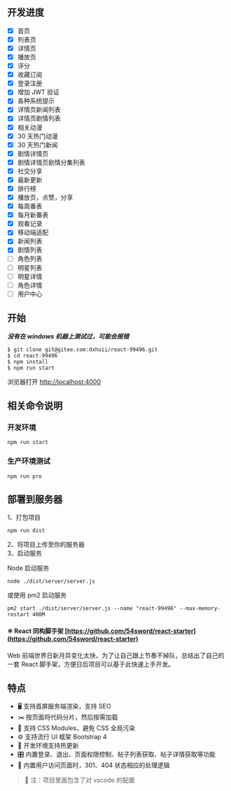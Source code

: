 ## 开发进度

- [x] 首页
- [x] 列表页
- [x] 详情页
- [x] 播放页
- [x] 评分
- [x] 收藏订阅
- [x] 登录注册
- [x] 增加 JWT 验证
- [x] 各种系统提示
- [x] 详情页新闻列表
- [x] 详情页剧情列表
- [x] 相关动漫
- [x] 30 天热门动漫
- [x] 30 天热门新闻
- [x] 剧情详情页
- [x] 剧情详情页剧情分集列表
- [x] 社交分享
- [x] 最新更新
- [x] 排行榜
- [x] 播放页，点赞，分享
- [x] 每周番表
- [x] 每月新番表
- [x] 观看记录
- [x] 移动端适配
- [x] 新闻列表
- [x] 剧情列表
- [ ] 角色列表
- [ ] 明星列表
- [ ] 明星详情
- [ ] 角色详情
- [ ] 用户中心

## 开始

**_没有在 windows 机器上测试过，可能会报错_**

```
$ git clone git@gitee.com:dxhuii/react-99496.git
$ cd react-99496
$ npm install
$ npm run start
```

浏览器打开 [http://localhost:4000](http://localhost:4000)

## 相关命令说明

### 开发环境

```
npm run start
```

### 生产环境测试

```
npm run pro
```

## 部署到服务器

1、打包项目

```
npm run dist
```

2、将项目上传至你的服务器  
3、启动服务

Node 启动服务

```
node ./dist/server/server.js
```

或使用 pm2 启动服务

```
pm2 start ./dist/server/server.js --name "react-99496" --max-memory-restart 400M
```

#### ⚛️ React 同构脚手架 [https://github.com/54sword/react-starter](https://github.com/54sword/react-starter)

Web 前端世界日新月异变化太快，为了让自己跟上节奏不掉队，总结出了自己的一套 React 脚手架，方便日后项目可以基于此快速上手开发。

## 特点

- 🖥 支持首屏服务端渲染，支持 SEO
- ✂️ 按页面将代码分片，然后按需加载
- 🌈 支持 CSS Modules，避免 CSS 全局污染
- ⚙️ 支持流行 UI 框架 Bootstrap 4
- 🔄 开发环境支持热更新
- 🎛 内置登录、退出、页面权限控制、帖子列表获取、帖子详情获取等功能
- 🚧 内置用户访问页面时，301、404 状态相应的处理逻辑

>  注：项目里面包含了对 vscode 的配置
